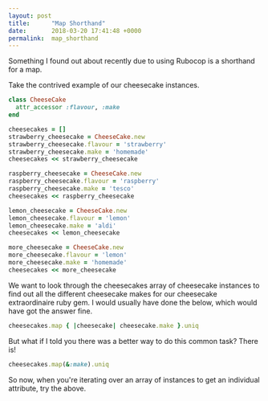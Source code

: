 ```yaml
---
layout: post
title:      "Map Shorthand"
date:       2018-03-20 17:41:48 +0000
permalink:  map_shorthand
---
```



Something I found out about recently due to using Rubocop is a shorthand for a map.

Take the contrived example of our cheesecake instances.

```ruby
class CheeseCake
  attr_accessor :flavour, :make
end

cheesecakes = []
strawberry_cheesecake = CheeseCake.new
strawberry_cheesecake.flavour = 'strawberry'
strawberry_cheesecake.make = 'homemade'
cheesecakes << strawberry_cheesecake

raspberry_cheesecake = CheeseCake.new
raspberry_cheesecake.flavour = 'raspberry'
raspberry_cheesecake.make = 'tesco'
cheesecakes << raspberry_cheesecake

lemon_cheesecake = CheeseCake.new
lemon_cheesecake.flavour = 'lemon'
lemon_cheesecake.make = 'aldi'
cheesecakes << lemon_cheesecake

more_cheesecake = CheeseCake.new
more_cheesecake.flavour = 'lemon'
more_cheesecake.make = 'homemade'
cheesecakes << more_cheesecake
```

We want to look through the cheesecakes array of cheesecake instances to find out all the different cheesecake makes for our cheesecake extraordinaire ruby gem. I would usually have done the below, which would have got the answer fine.

```ruby
cheesecakes.map { |cheesecake| cheesecake.make }.uniq
```

But what if I told you there was a better way to do this common task? There is!

```ruby
cheesecakes.map(&:make).uniq
```

So now, when you're iterating over an array of instances to get an individual attribute, try the above.
